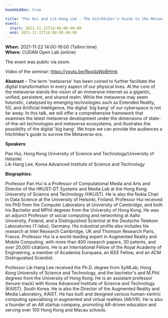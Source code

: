 ```yaml
---
bookHidden: true

title: "Pan Hui and Lik-Hang Lee - The Hitchhiker's Guide to the Metaverse"
event:
  start: 2021-11-22T14:00:00-00:00
  end: 2021-11-22T16:00:00-00:00
---
```


**When:** 2021-11-22 14:00-16:00 (Tallinn time)  
**Where:** CUDAN Open Lab (online)  

The event was public via zoom.      

Video of the seminar: https://youtu.be/Rpq4aWpBHmk  

<!--more-->
**Abstract** – The term 'metaverse' has been coined to further facilitate the digital transformation in every aspect of our physical lives. At the core of the metaverse stands the vision of an immersive Internet as a gigantic, unified, persistent, and shared realm. While the metaverse may seem futuristic, catalysed by emerging technologies such as Extended Reality, 5G, and Artificial Intelligence, the digital `big bang' of our cyberspace is not far away. In this talk, we will offer a comprehensive framework that examines the latest metaverse development under the dimensions of state-of-the-art technologies and metaverse ecosystems, and illustrates the possibility of the digital 'big bang'. We hope we can provide the audiences a hitchhiker’s guide to survive the Metaverse era.

**Speakers**:

Pan Hui, Hong Kong University of Science and Technology/University of Helsinki   
Lik-Hang Lee, Korea Advanced Institute of Science and Technology

**Biographies**:

Professor Pan Hui is a Professor of Computational Media and Arts and Director of the HKUST-DT Systems and Media Lab at the Hong Kong University of Science and Technology (HKUST). He is also the Nokia Chair in Data Science at the University of Helsinki, Finland. Professor Hui received his PhD from the Computer Laboratory at University of Cambridge, and both his Bachelor and MPhil degrees from the University of Hong Kong. He was an adjunct Professor of social computing and networking at Aalto University, Finland, and a Distinguished Scientist at the Deutsche Telekom Laboratories (T-labs), Germany. His industrial profile also includes his research at Intel Research Cambridge, UK and Thomson Research Paris, France. Professor Hui is a world-leading expert in Augmented Reality and Mobile Computing, with more than 400 research papers, 30 patents, and over 20,000 citations. He is an International Fellow of the Royal Academy of Engineering, a member of Academia Europaea, an IEEE Fellow, and an ACM Distinguished Scientist.

Professor Lik-Hang Lee received the Ph.D. degree from SyMLab, Hong Kong University of Science and Technology, and the bachelor's and M.Phil. degrees from the University of Hong Kong. He is an assistant professor (tenure-track) with Korea Advanced Institute of Science and Technology (KAIST), South Korea. He is also the Director of the Augmented Reality and Media Laboratory, KAIST. He has built and designed various human-centric computing specialising in augmented and virtual realities (AR/VR). He is also a founder of an AR startup company, promoting AR-driven education and serving over 100 Hong Kong and Macau schools.


